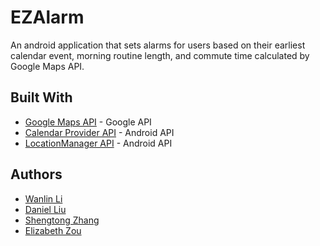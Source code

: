 # EZAlarm

An android application that sets alarms for users based on their earliest calendar event, morning routine length, and commute time calculated by Google Maps API.

## Built With

* [Google Maps API](https://developers.google.com/maps/documentation/) - Google API
* [Calendar Provider API](https://developer.android.com/guide/topics/providers/calendar-provider) - Android API
* [LocationManager API](https://developer.android.com/reference/kotlin/android/location/LocationManager) - Android API

## Authors

* [Wanlin Li](https://github.com/liwanlin41)
* [Daniel Liu](https://github.com/bobthesmartypants)
* [Shengtong Zhang](https://github.com/Tom-CCS)
* [Elizabeth Zou](https://github.com/wflms20110333)
